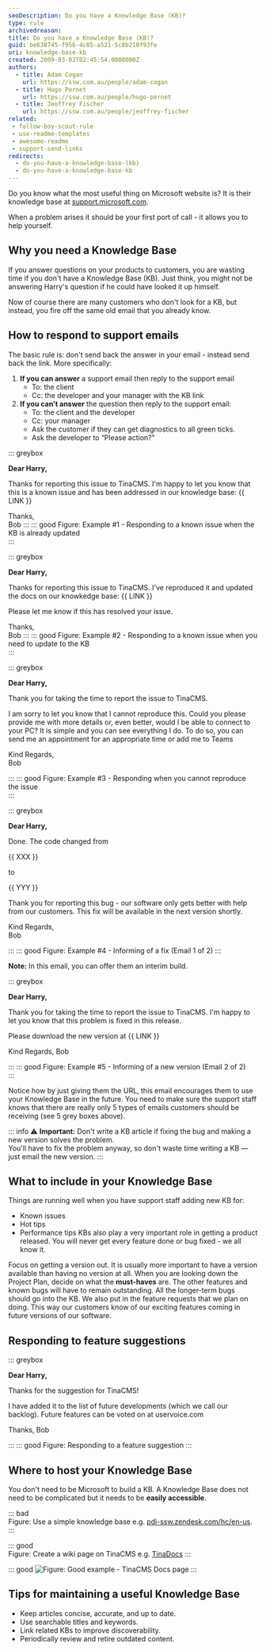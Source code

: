 ```yaml
---
seoDescription: Do you have a Knowledge Base (KB)?
type: rule
archivedreason:
title: Do you have a Knowledge Base (KB)?
guid: be630745-f956-4c85-a521-5c8b210f93fe
uri: knowledge-base-kb
created: 2009-03-02T02:45:54.0000000Z
authors:
  - title: Adam Cogan
    url: https://ssw.com.au/people/adam-cogan
  - title: Hugo Pernet
    url: https://ssw.com.au/people/hugo-pernet
  - title: Jeoffrey Fischer
    url: https://ssw.com.au/people/jeoffrey-fischer
related:
 - follow-boy-scout-rule
 - use-readme-templates
 - awesome-readme
 - support-send-links
redirects:
  - do-you-have-a-knowledge-base-(kb)
  - do-you-have-a-knowledge-base-kb
---
```


Do you know what the most useful thing on Microsoft website is? It is their knowledge base at [support.microsoft.com](https://support.microsoft.com/).

When a problem arises it should be your first port of call - it allows you to help yourself.

<!--endintro-->

## Why you need a Knowledge Base

If you answer questions on your products to customers, you are wasting time if you don't have a Knowledge Base (KB). Just think, you might not be answering Harry's question if he could have looked it up himself.

Now of course there are many customers who don't look for a KB, but instead, you fire off the same old email that you already know.

## How to respond to support emails

The basic rule is: don't send back the answer in your email - instead send back the link. More specifically:

1. **If you can answer** a support email then reply to the support email
   * To: the client
   * Cc: the developer and your manager with the KB link
2. **If you can't answer** the question then reply to the support email:
   * To: the client and the developer
   * Cc: your manager
   * Ask the customer if they can get diagnostics to all green ticks.
   * Ask the developer to “Please action?"

::: greybox

**Dear Harry,**

Thanks for reporting this issue to TinaCMS. I'm happy to let you know that this is a known issue and has been addressed in our knowledge base: {{ LINK }}

Thanks,  
Bob
:::
::: good
Figure: Example #1 - Responding to a known issue when the KB is already updated  
:::

::: greybox

**Dear Harry,**

Thanks for reporting this issue to TinaCMS. I've reproduced it and updated the docs on our knowkedge base: {{ LINK }}

Please let me know if this has resolved your issue.

Thanks,  
Bob
:::
::: good
Figure: Example #2 - Responding to a known issue when you need to update to the KB  
:::

::: greybox

**Dear Harry,**

Thank you for taking the time to report the issue to TinaCMS.

I am sorry to let you know that I cannot reproduce this. Could you please provide me with more details or, even better, would I be able to connect to your PC? It is simple and you can see everything I do. To do so, you can send me an appointment for an appropriate time or add me to Teams

Kind Regards,  
Bob

:::
::: good
Figure: Example #3 - Responding when you cannot reproduce the issue  
:::

::: greybox

**Dear Harry,**

Done. The code changed from

{{ XXX }}

to

{{ YYY }}

Thank you for reporting this bug - our software only gets better with help from our customers. This fix will be available in the next version shortly.

Kind Regards,  
Bob

:::
::: good
Figure: Example #4 - Informing of a fix (Email 1 of 2)
:::

**Note:** In this email, you can offer them an interim build.

::: greybox

**Dear Harry,**

Thank you for taking the time to report the issue to TinaCMS. I'm happy to let you know that this problem is fixed in this release.

Please download the new version at {{ LINK }}

Kind Regards,
Bob

:::
::: good
Figure: Example #5 - Informing of a new version (Email 2 of 2)  
:::

Notice how by just giving them the URL, this email encourages them to use your Knowledge Base in the future. You need to make sure the support staff knows that there are really only 5 types of emails customers should be receiving (see 5 grey boxes above).

::: info
⚠️ **Important:** Don't write a KB article if fixing the bug and making a new version solves the problem.  
You'll have to fix the problem anyway, so don't waste time writing a KB — just email the new version.
:::

## What to include in your Knowledge Base

Things are running well when you have support staff adding new KB for:

* Known issues
* Hot tips
* Performance tips KBs also play a very important role in getting a product released. You will never get every feature done or bug fixed - we all know it.

Focus on getting a version out. It is usually more important to have a version available than having no version at all. When you are looking down the Project Plan, decide on what the **must-haves** are. The other features and known bugs will have to remain outstanding. All the longer-term bugs should go into the KB. We also put in the feature requests that we plan on doing. This way our customers know of our exciting features coming in future versions of our software.

## Responding to feature suggestions

::: greybox

**Dear Harry,**

Thanks for the suggestion for TinaCMS!

I have added it to the list of future developments (which we call our backlog). Future features can be voted on at uservoice.com

Thanks,
Bob

:::
::: good
Figure: Responding to a feature suggestion
:::

## Where to host your Knowledge Base

You don't need to be Microsoft to build a KB. A Knowledge Base does not need to be complicated but it needs to be **easily accessible**.

::: bad  
Figure: Use a simple knowledge base e.g. [pdi-ssw.zendesk.com/hc/en-us](https://pdi-ssw.zendesk.com/hc/).
:::

::: good  
Figure: Create a wiki page on TinaCMS e.g. [TinaDocs](https://tina.io/tinadocs/docs)
:::

::: good
![Figure: Good example - TinaCMS Docs page](https://user-images.githubusercontent.com/67776356/233515514-b81668ee-e0a7-49e5-a09e-595e895ef303.png)
:::

## Tips for maintaining a useful Knowledge Base

* Keep articles concise, accurate, and up to date.  
* Use searchable titles and keywords.  
* Link related KBs to improve discoverability.  
* Periodically review and retire outdated content.
